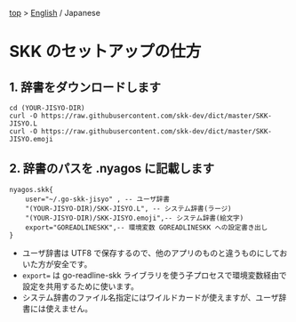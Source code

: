 [top](../README.md) &gt; [English](./10-SetupSKK_en.md) / Japanese

SKK のセットアップの仕方
========================

## 1. 辞書をダウンロードします

    cd (YOUR-JISYO-DIR)
    curl -O https://raw.githubusercontent.com/skk-dev/dict/master/SKK-JISYO.L
    curl -O https://raw.githubusercontent.com/skk-dev/dict/master/SKK-JISYO.emoji

## 2. 辞書のパスを .nyagos に記載します

    nyagos.skk{
        user="~/.go-skk-jisyo" , -- ユーザ辞書
        "(YOUR-JISYO-DIR)/SKK-JISYO.L", -- システム辞書(ラージ)
        "(YOUR-JISYO-DIR)/SKK-JISYO.emoji",-- システム辞書(絵文字)
        export="GOREADLINESKK",-- 環境変数 GOREADLINESKK への設定書き出し
    }

- ユーザ辞書は UTF8 で保存するので、他のアプリのものと違うものにしておいた方が安全です。
- `export=` は go-readline-skk ライブラリを使う子プロセスで環境変数経由で設定を共用するために使います。
- システム辞書のファイル名指定にはワイルドカードが使えますが、ユーザ辞書には使えません。

[go-readline-skk]: https://github.com/nyaosorg/go-readline-skk
